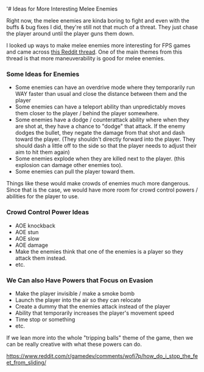  '# Ideas for More Interesting Melee Enemies

Right now, the melee enemies are kinda boring to fight and even with the buffs & bug fixes I did, they're still not that much of a threat. They just chase the player around until the player guns them down.

I looked up ways to make melee enemies more interesting for FPS games and came across [this Reddit thread](https://www.reddit.com/r/truegaming/comments/a0ch72/how_should_fps_games_approach_melee_enemies/). One of the main themes from this thread is that more maneuverability is good for melee enemies.

### Some Ideas for Enemies

- Some enemies can have an overdrive mode where they temporarily run WAY faster than usual and close the distance between them and the player
- Some enemies can have a teleport ability than unpredictably moves them closer to the player / behind the player somewhere.
- Some enemies have a dodge / counterattack ability where when they are shot at, they have a chance to "dodge" that attack. If the enemy dodges the bullet, they negate the damage from that shot and dash toward the player. (They shouldn't directly forward into the player. They should dash a little off to the side so that the player needs to adjust their aim to hit them again)
- Some enemies explode when they are killed next to the player. (this explosion can damage other enemies too).
- Some enemies can pull the player toward them.

Things like these would make crowds of enemies much more dangerous. Since that is the case, we would have more room for crowd control powers / abilities for the player to use.

### Crowd Control Power Ideas
- AOE knockback
- AOE stun
- AOE slow
- AOE damage
- Make the enemies think that one of the enemies is a player so they attack them instead.
- etc.

### We Can also Have Powers that Focus on Evasion
- Make the player invisible / make a smoke bomb
- Launch the player into the air so they can relocate
- Create a dummy that the enemies attack instead of the player
- Ability that temporarily increases the player's movement speed
- Time stop or something
- etc.

If we lean more into the whole "tripping balls" theme of the game, then we can be really creative with what these powers can do.

<https://www.reddit.com/r/gamedev/comments/wofi7p/how_do_i_stop_the_feet_from_sliding/>
